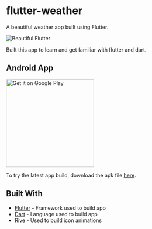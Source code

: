 # flutter-weather

A beautiful weather app built using Flutter.

![Beautiful Flutter](/assets/animations/demo.gif "Beautiful Flutter")

Built this app to learn and get familiar with flutter and dart.

## Android App

<a href='https://play.google.com/store/apps/details?id=spanion.flutterweather.xyz&pcampaignid=pcampaignidMKT-Other-global-all-co-prtnr-py-PartBadge-Mar2515-1'><img alt='Get it on Google Play' width="240" src='https://play.google.com/intl/en_us/badges/static/images/badges/en_badge_web_generic.png'/></a>

To try the latest app build, download the apk file [here](https://www.dropbox.com/s/vg2g6jo5cio55fk/flutter-weather.apk?dl=0).

## Built With

- [Flutter](https://flutter.dev/) - Framework used to build app
- [Dart](https://dart.dev/) - Language used to build app
- [Rive](https://rive.app/) - Used to build icon animations

